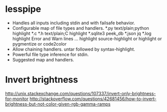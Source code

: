 # lesspipe

* Handles all inputs including stdin and with failsafe behavior.
* Configurable map of file types and handlers.
  *.py text/plain;python    highlight
  *.c *.h text/plain;C      highlight
  *.sqlite3                 peek_db
  *.json                    jq
  *.log                     highlight Error and Warn lines
  ...
  highlight     source-highlight or highlight or pygmentize or code2color
* Allow chaining handlers. untar followed by syntax-highlight.
* Powerful file type inference for stdin.
* Suggested map and handlers.

# Invert brightness

http://unix.stackexchange.com/questions/107337/invert-only-brightness-for-monitor
http://stackoverflow.com/questions/42681456/how-to-invert-brightness-but-not-color-given-rgb-gamma-ramps
